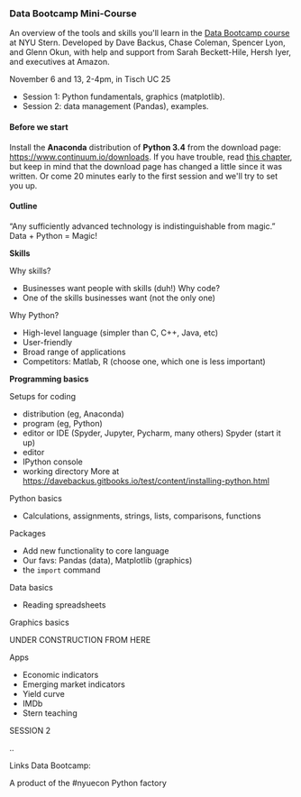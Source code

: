 ### Data Bootcamp Mini-Course 

An overview of the tools and skills you'll learn in the [Data Bootcamp course](https://github.com/DaveBackus/Data_Bootcamp#data-bootcamp) at NYU Stern. 
Developed by Dave Backus, Chase Coleman, Spencer Lyon, and Glenn Okun, with help and support from 
Sarah Beckett-Hile, Hersh Iyer, and executives at Amazon.  

November 6 and 13, 2-4pm, in Tisch UC 25
* Session 1:  Python fundamentals, graphics (matplotlib).  
* Session 2:  data management (Pandas), examples.  

#### Before we start

Install the **Anaconda** distribution of **Python 3.4** from the download page: <https://www.continuum.io/downloads>.  If you have trouble, read [this chapter](https://davebackus.gitbooks.io/test/content/installing-python.html), but keep in mind that the download page has changed a little since it was written.  Or come 20 minutes early to the first session and we'll try to set you up.  

#### Outline

“Any sufficiently advanced technology is indistinguishable from magic.” 
Data + Python = Magic!  

**Skills** 

Why skills? 
* Businesses want people with skills (duh!) 
Why  code? 
* One of the skills businesses want (not the only one) 

Why Python? 
* High-level language (simpler than C, C++, Java, etc) 
* User-friendly 
* Broad range of applications  
* Competitors:  Matlab, R (choose one, which one is less important) 

**Programming basics** 

Setups for coding  
* distribution (eg, Anaconda)  
* program (eg, Python) 
* editor or IDE (Spyder, Jupyter, Pycharm, many others) 
Spyder (start it up) 
* editor 
* IPython console 
* working directory 
More at https://davebackus.gitbooks.io/test/content/installing-python.html 

Python basics
* Calculations, assignments, strings, lists, comparisons, functions 

Packages 
* Add new functionality to core language 
* Our favs:  Pandas (data), Matplotlib (graphics)
* the `import` command

Data basics 
* Reading spreadsheets 



Graphics basics 


UNDER CONSTRUCTION FROM HERE 


Apps
* Economic indicators 
* Emerging market indicators 
* Yield curve
* IMDb
* Stern teaching 

SESSION 2 

..

Links 
Data Bootcamp: 

A product of the #nyuecon Python factory 
